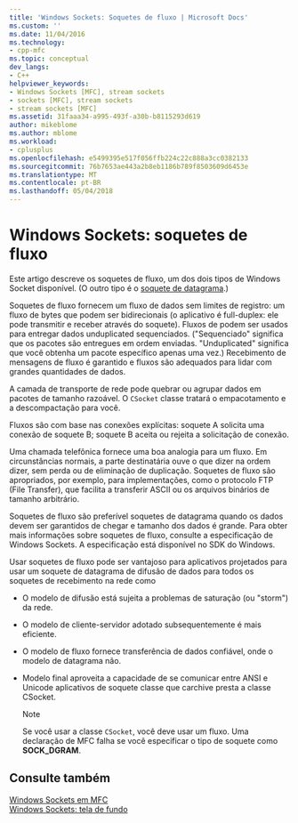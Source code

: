 ```yaml
---
title: 'Windows Sockets: Soquetes de fluxo | Microsoft Docs'
ms.custom: ''
ms.date: 11/04/2016
ms.technology:
- cpp-mfc
ms.topic: conceptual
dev_langs:
- C++
helpviewer_keywords:
- Windows Sockets [MFC], stream sockets
- sockets [MFC], stream sockets
- stream sockets [MFC]
ms.assetid: 31faaa34-a995-493f-a30b-b8115293d619
author: mikeblome
ms.author: mblome
ms.workload:
- cplusplus
ms.openlocfilehash: e5499395e517f056ffb224c22c888a3cc0382133
ms.sourcegitcommit: 76b7653ae443a2b8eb1186b789f8503609d6453e
ms.translationtype: MT
ms.contentlocale: pt-BR
ms.lasthandoff: 05/04/2018
---
```

# <a name="windows-sockets-stream-sockets"></a>Windows Sockets: soquetes de fluxo
Este artigo descreve os soquetes de fluxo, um dos dois tipos de Windows Socket disponível. (O outro tipo é o [soquete de datagrama](../mfc/windows-sockets-datagram-sockets.md).)  
  
 Soquetes de fluxo fornecem um fluxo de dados sem limites de registro: um fluxo de bytes que podem ser bidirecionais (o aplicativo é full-duplex: ele pode transmitir e receber através do soquete). Fluxos de podem ser usados para entregar dados unduplicated sequenciados. ("Sequenciado" significa que os pacotes são entregues em ordem enviadas. "Unduplicated" significa que você obtenha um pacote específico apenas uma vez.) Recebimento de mensagens de fluxo é garantido e fluxos são adequados para lidar com grandes quantidades de dados.  
  
 A camada de transporte de rede pode quebrar ou agrupar dados em pacotes de tamanho razoável. O `CSocket` classe tratará o empacotamento e a descompactação para você.  
  
 Fluxos são com base nas conexões explícitas: soquete A solicita uma conexão de soquete B; soquete B aceita ou rejeita a solicitação de conexão.  
  
 Uma chamada telefônica fornece uma boa analogia para um fluxo. Em circunstâncias normais, a parte destinatária ouve o que dizer na ordem dizer, sem perda ou de eliminação de duplicação. Soquetes de fluxo são apropriados, por exemplo, para implementações, como o protocolo FTP (File Transfer), que facilita a transferir ASCII ou os arquivos binários de tamanho arbitrário.  
  
 Soquetes de fluxo são preferível soquetes de datagrama quando os dados devem ser garantidos de chegar e tamanho dos dados é grande. Para obter mais informações sobre soquetes de fluxo, consulte a especificação de Windows Sockets. A especificação está disponível no SDK do Windows.  
  
 Usar soquetes de fluxo pode ser vantajoso para aplicativos projetados para usar um soquete de datagrama de difusão de dados para todos os soquetes de recebimento na rede como  
  
-   O modelo de difusão está sujeita a problemas de saturação (ou "storm") da rede.  
  
-   O modelo de cliente-servidor adotado subsequentemente é mais eficiente.  
  
-   O modelo de fluxo fornece transferência de dados confiável, onde o modelo de datagrama não.  
  
-   Modelo final aproveita a capacidade de se comunicar entre ANSI e Unicode aplicativos de soquete classe que carchive presta a classe CSocket.  
  
    > [!NOTE]
    >  Se você usar a classe `CSocket`, você deve usar um fluxo. Uma declaração de MFC falha se você especificar o tipo de soquete como **SOCK_DGRAM**.  
  
## <a name="see-also"></a>Consulte também  
 [Windows Sockets em MFC](../mfc/windows-sockets-in-mfc.md)   
 [Windows Sockets: tela de fundo](../mfc/windows-sockets-background.md)

